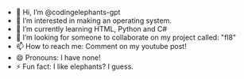 - 👋 Hi, I’m @codingelephants-gpt
- 👀 I’m interested in making an operating system.
- 🌱 I’m currently learning HTML, Python and C#
- 💞️ I’m looking for someone to collaborate on my project called: "fl8" 
- 📫 How to reach me: Comment on my youtube post!
- 😄 Pronouns: I have none!
- ⚡ Fun fact: I like elephants? I guess.

<!---
codingelephants-gpt/codingelephants-gpt is a ✨ special ✨ repository because its `README.md` (this file) appears on your GitHub profile.
You can click the Preview link to take a look at your changes.
--->
